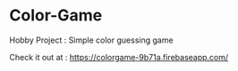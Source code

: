 # Color-Game
Hobby Project :  Simple color guessing game

Check it out at : https://colorgame-9b71a.firebaseapp.com/
